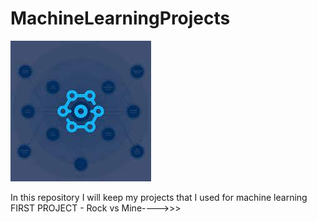 # MachineLearningProjects
![MachineLearningProjects](download.jfif)


In this repository I will keep my projects that I used for machine learning
FIRST PROJECT - Rock vs Mine---->>>
